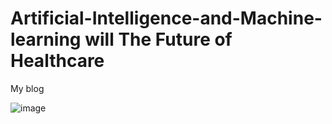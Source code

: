 # Artificial-Intelligence-and-Machine-learning will The Future of Healthcare
 My blog


![image](https://user-images.githubusercontent.com/124528445/217000052-d85d7537-5aca-4f61-8b35-a57ebe671eac.png)

